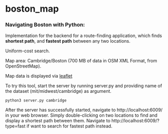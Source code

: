 # boston_map

### Navigating Boston with Python: 

Implementation for the backend for a route-finding application, which finds **shortest path**, and **fastest path** between any two locations.

Uniform-cost search.

Map area: Cambridge/Boston (700 MB of data in OSM XML Format, from OpenStreetMap).

Map data is displayed via [leaflet](https://leafletjs.com/)

To try this tool, start the server by running server.py and providing name of the dataset (mit/midwest/cambridge) as argument. 

`python3 server.py cambridge`

After the server has successfully started, navigate to http://localhost:6009/ in your web browser. Simply double-clicking on two locations to find and display a shortest path between them. Navigate to http://localhost:6009/?type=fast if want to search for fastest path instead.



